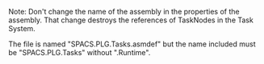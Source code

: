 Note: Don't change the name of the assembly in the properties of the assembly. That change destroys the references of TaskNodes in the Task System.

The file is named "SPACS.PLG.Tasks.asmdef" but the name included must be "SPACS.PLG.Tasks" without ".Runtime".
